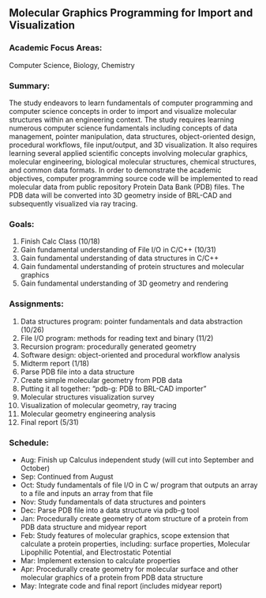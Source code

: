 ## Molecular Graphics Programming for Import and Visualization

### Academic Focus Areas:


Computer Science, Biology, Chemistry

### Summary:


The study endeavors to learn fundamentals of computer programming and
computer science concepts in order to import and visualize molecular
structures within an engineering context. The study requires learning
numerous computer science fundamentals including concepts of data
management, pointer manipulation, data structures, object-oriented
design, procedural workflows, file input/output, and 3D visualization.
It also requires learning several applied scientific concepts involving
molecular graphics, molecular engineering, biological molecular
structures, chemical structures, and common data formats. In order to
demonstrate the academic objectives, computer programming source code
will be implemented to read molecular data from public repository
Protein Data Bank (PDB) files. The PDB data will be converted into 3D
geometry inside of BRL-CAD and subsequently visualized via ray tracing.

### Goals:

1.  Finish Calc Class (10/18)
2.  Gain fundamental understanding of File I/O in C/C++ (10/31)
3.  Gain fundamental understanding of data structures in C/C++
4.  Gain fundamental understanding of protein structures and molecular
    graphics
5.  Gain fundamental understanding of 3D geometry and rendering

### Assignments:

1.  Data structures program: pointer fundamentals and data abstraction
    (10/26)
2.  File I/O program: methods for reading text and binary (11/2)
3.  Recursion program: procedurally generated geometry
4.  Software design: object-oriented and procedural workflow analysis
5.  Midterm report (1/18)
6.  Parse PDB file into a data structure
7.  Create simple molecular geometry from PDB data
8.  Putting it all together: “pdb-g: PDB to BRL-CAD importer”
9.  Molecular structures visualization survey
10. Visualization of molecular geometry, ray tracing
11. Molecular geometry engineering analysis
12. Final report (5/31)

### Schedule:

-   Aug: Finish up Calculus independent study (will cut into September
    and October)
-   Sep: Continued from August
-   Oct: Study fundamentals of file I/O in C w/ program that outputs an
    array to a file and inputs an array from that file
-   Nov: Study fundamentals of data structures and pointers
-   Dec: Parse PDB file into a data structure via pdb-g tool
-   Jan: Procedurally create geometry of atom structure of a protein
    from PDB data structure and midyear report
-   Feb: Study features of molecular graphics, scope extension that
    calculate a protein properties, including: surface properties,
    Molecular Lipophilic Potential, and Electrostatic Potential
-   Mar: Implement extension to calculate properties
-   Apr: Procedurally create geometry for molecular surface and other
    molecular graphics of a protein from PDB data structure
-   May: Integrate code and final report (includes midyear report)